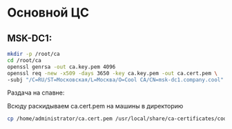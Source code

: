 # Основной ЦС

## MSK-DC1:

```bash
mkdir -p /root/ca
cd /root/ca
openssl genrsa -out ca.key.pem 4096
openssl req -new -x509 -days 3650 -key ca.key.pem -out ca.cert.pem \
-subj "/C=RU/ST=Московская/L=Москва/O=Cool CA/CN=msk-dc1.company.cool"
```

Раздача на спавне:

Всюду раскидываем ca.cert.pem на машины в директорию 

```bash
cp /home/administrator/ca.cert.pem /usr/local/share/ca-certificates/cool-ca.crt && update-ca-certificates
```




